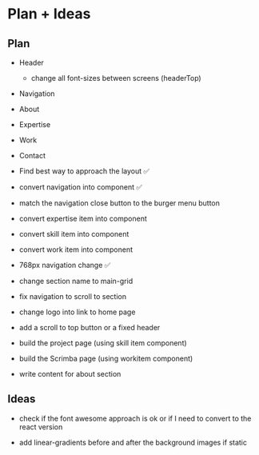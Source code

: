 # Plan + Ideas

## Plan

- Header
    - change all font-sizes between screens (headerTop)

- Navigation

- About

- Expertise

- Work

- Contact

- Find best way to approach the layout ✅
- convert navigation into component ✅
- match the navigation close button to the burger menu button
- convert expertise item into component
- convert skill item into component
- convert work item into component
- 768px navigation change ✅

- change section name to main-grid 

- fix navigation to scroll to section
- change logo into link to home page
- add a scroll to top button or a fixed header

- build the project page (using skill item component)
- build the Scrimba page (using workitem component)

- write content for about section

## Ideas

- check if the font awesome approach is ok or if I need to convert to the react version

- add linear-gradients before and after the background images if static 